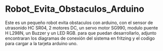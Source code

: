 # Robot_Evita_Obstaculos_Arduino
Este es un pequeño robot evita obstaculos con arduino, con el sensor de utrasonido HC SR04, 2 motores DC, un servo motor SG990, modulo puente H L298N, un Buzzer y un LED RGB. para que puedan desarrollarlo, adjunto encontraran los diagramas de conexión del sistema en fritzing y el codigo para cargar a la tarjeta arduino uno.

